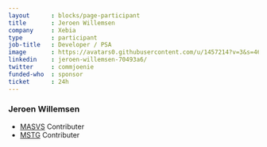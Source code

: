 ```yaml
---
layout      : blocks/page-participant
title       : Jeroen Willemsen
company     : Xebia
type        : participant
job-title   : Developer / PSA
image       : https://avatars0.githubusercontent.com/u/1457214?v=3&s=460
linkedin    : jeroen-willemsen-70493a6/
twitter     : commjoenie
funded-who  : sponsor
ticket      : 24h
---
```


### Jeroen Willemsen

* [MASVS](https://github.com/OWASP/owasp-masvs) Contributer
* [MSTG](https://github.com/OWASP/owasp-mstg) Contributer
